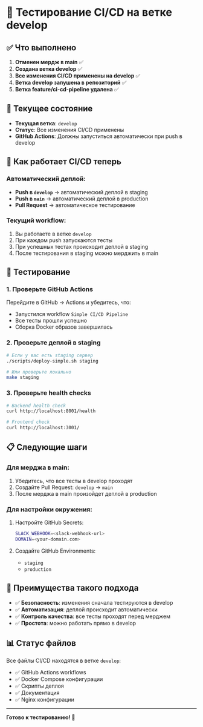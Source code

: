 # 🧪 Тестирование CI/CD на ветке develop

## ✅ Что выполнено

1. **Отменен мердж в main** ✅
2. **Создана ветка develop** ✅
3. **Все изменения CI/CD применены на develop** ✅
4. **Ветка develop запушена в репозиторий** ✅
5. **Ветка feature/ci-cd-pipeline удалена** ✅

## 🚀 Текущее состояние

- **Текущая ветка**: `develop`
- **Статус**: Все изменения CI/CD применены
- **GitHub Actions**: Должны запуститься автоматически при push в develop

## 🔄 Как работает CI/CD теперь

### Автоматический деплой:
- **Push в `develop`** → автоматический деплой в staging
- **Push в `main`** → автоматический деплой в production
- **Pull Request** → автоматическое тестирование

### Текущий workflow:
1. Вы работаете в ветке `develop`
2. При каждом push запускаются тесты
3. При успешных тестах происходит деплой в staging
4. После тестирования в staging можно мерджить в main

## 🧪 Тестирование

### 1. Проверьте GitHub Actions
Перейдите в GitHub → Actions и убедитесь, что:
- Запустился workflow `Simple CI/CD Pipeline`
- Все тесты прошли успешно
- Сборка Docker образов завершилась

### 2. Проверьте деплой в staging
```bash
# Если у вас есть staging сервер
./scripts/deploy-simple.sh staging

# Или проверьте локально
make staging
```

### 3. Проверьте health checks
```bash
# Backend health check
curl http://localhost:8001/health

# Frontend check
curl http://localhost:3001/
```

## 📋 Следующие шаги

### Для мерджа в main:
1. Убедитесь, что все тесты в develop проходят
2. Создайте Pull Request: `develop` → `main`
3. После мерджа в main произойдет деплой в production

### Для настройки окружения:
1. Настройте GitHub Secrets:
   ```bash
   SLACK_WEBHOOK=<slack-webhook-url>
   DOMAIN=<your-domain.com>
   ```

2. Создайте GitHub Environments:
   - `staging`
   - `production`

## 🎯 Преимущества такого подхода

- ✅ **Безопасность**: изменения сначала тестируются в develop
- ✅ **Автоматизация**: деплой происходит автоматически
- ✅ **Контроль качества**: все тесты проходят перед мерджем
- ✅ **Простота**: можно работать прямо в develop

## 📊 Статус файлов

Все файлы CI/CD находятся в ветке `develop`:
- ✅ GitHub Actions workflows
- ✅ Docker Compose конфигурации
- ✅ Скрипты деплоя
- ✅ Документация
- ✅ Nginx конфигурации

---

**Готово к тестированию! 🚀**
